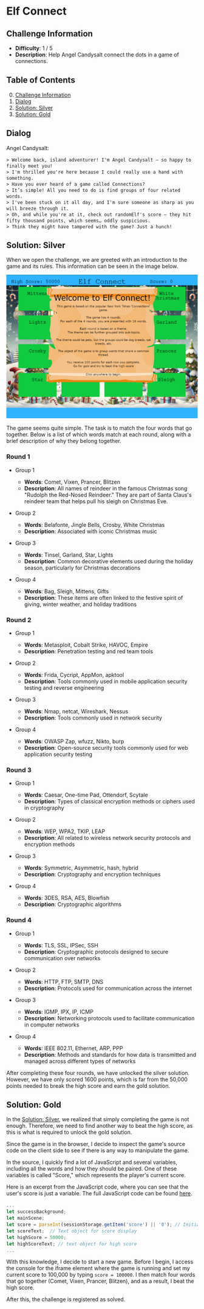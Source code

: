 # Elf Connect

## Challenge Information
- **Difficulty**: 1 / 5
- **Description**: Help Angel Candysalt connect the dots in a game of connections.

## Table of Contents
0. [Challenge Information](#challenge-information)
1. [Dialog](#dialog)
2. [Solution: Silver](#solution-silver)
3. [Solution: Gold](#solution-gold)

## Dialog
Angel Candysalt:
```
> Welcome back, island adventurer! I'm Angel Candysalt — so happy to finally meet you!
> I'm thrilled you're here because I could really use a hand with something.
> Have you ever heard of a game called Connections?
> It’s simple! All you need to do is find groups of four related words.
> I've been stuck on it all day, and I'm sure someone as sharp as you will breeze through it.
> Oh, and while you're at it, check out randomElf's score — they hit fifty thousand points, which seems… oddly suspicious.
> Think they might have tampered with the game? Just a hunch!
```

## Solution: Silver
When we open the challenge, we are greeted with an introduction to the game and its rules. This information can be seen in the image below.

![info-banner](images/info-banner.png)

The game seems quite simple. The task is to match the four words that go together. Below is a list of which words match at each round, along with a brief description of why they belong together.

### Round 1
- Group 1
    - **Words**: Comet, Vixen, Prancer, Blitzen
    - **Description**: All names of reindeer in the famous Christmas song "Rudolph the Red-Nosed Reindeer." They are part of Santa Claus's reindeer team that helps pull his sleigh on Christmas Eve.

- Group 2
    - **Words**: Belafonte, Jingle Bells, Crosby, White Christmas
    - **Description**: Associated with iconic Christmas music

- Group 3
    - **Words**: Tinsel, Garland, Star, Lights
    - **Description**: Common decorative elements used during the holiday season, particularly for Christmas decorations

- Group 4
    - **Words**: Bag, Sleigh, Mittens, Gifts
    - **Description**: These items are often linked to the festive spirit of giving, winter weather, and holiday traditions

### Round 2
- Group 1
    - **Words**: Metasploit, Cobalt Strike, HAVOC, Empire
    - **Description**: Penetration testing and red team tools

- Group 2
    - **Words**: Frida, Cycript, AppMon, apktool
    - **Description**: Tools commonly used in mobile application security testing and reverse engineering

- Group 3
    - **Words**: Nmap, netcat, Wireshark, Nessus
    - **Description**: Tools commonly used in network security

- Group 4
    - **Words**: OWASP Zap, wfuzz, Nikto, burp
    - **Description**: Open-source security tools commonly used for web application security testing

### Round 3
- Group 1
    - **Words**: Caesar, One-time Pad, Ottendorf, Scytale
    - **Description**: Types of classical encryption methods or ciphers used in cryptography

- Group 2
    - **Words**: WEP, WPA2, TKIP, LEAP
    - **Description**: All related to wireless network security protocols and encryption methods

- Group 3
    - **Words**: Symmetric, Asymmetric, hash, hybrid
    - **Description**: Cryptography and encryption techniques

- Group 4
    - **Words**: 3DES, RSA, AES, Blowfish
    - **Description**: Cryptographic algorithms

### Round 4
- Group 1
    - **Words**: TLS, SSL, IPSec, SSH
    - **Description**: Cryptographic protocols designed to secure communication over networks

- Group 2
    - **Words**: HTTP, FTP, SMTP, DNS
    - **Description**: Protocols used for communication across the internet

- Group 3
    - **Words**: IGMP, IPX, IP, ICMP
    - **Description**: Networking protocols used to facilitate communication in computer networks

- Group 4
    - **Words**: IEEE 802.11, Ethernet, ARP, PPP
    - **Description**: Methods and standards for how data is transmitted and managed across different types of networks

After completing these four rounds, we have unlocked the silver solution. However, we have only scored 1600 points, which is far from the 50,000 points needed to break the high score and earn the gold solution.

## Solution: Gold
In the [Solution: Silver](#solution-silver), we realized that simply completing the game is not enough. Therefore, we need to find another way to beat the high score, as this is what is required to unlock the gold solution.

Since the game is in the browser, I decide to inspect the game's source code on the client side to see if there is any way to manipulate the game.

In the source, I quickly find a lot of JavaScript and several variables, including all the words and how they should be paired. One of these variables is called "Score," which represents the player's current score.

Here is an excerpt from the JavaScript code, where you can see that the user's score is just a variable. The full JavaScript code can be found [here](files/game.js).

```Javascript
...
let successBackground;
let mainScene;
let score = parseInt(sessionStorage.getItem('score') || '0'); // Initialize score
let scoreText;  // Text object for score display
let highScore = 50000;
let highScoreText; // text object for high score
...
```

With this knowledge, I decide to start a new game. Before I begin, I access the console for the iframe element where the game is running and set my current score to 100,000 by typing `score = 100000`. I then match four words that go together (Comet, Vixen, Prancer, Blitzen), and as a result, I beat the high score.

After this, the challenge is registered as solved.